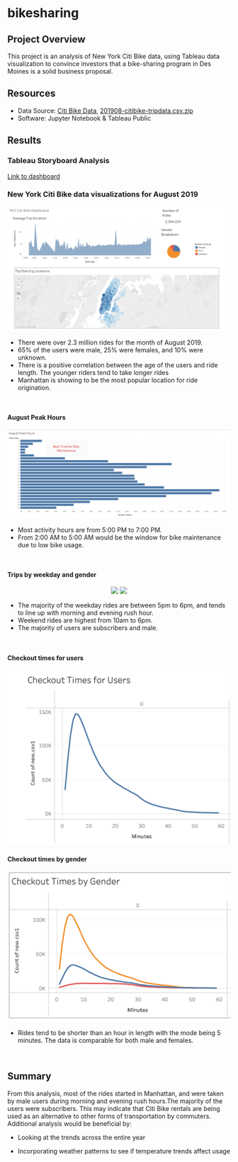 # bikesharing

## Project Overview
This project is an analysis of New York Citi Bike data, using Tableau data visualization to convince investors that a bike-sharing program in Des Moines is a solid business proposal.

## Resources
- Data Source: [Citi Bike Data](https://www.citibikenyc.com/system-data), [201908-citibike-tripdata.csv.zip](https://s3.amazonaws.com/tripdata/201908-citibike-tripdata.csv.zip)
- Software:  Jupyter Notebook & Tableau Public 

## Results

### Tableau Storyboard Analysis
[Link to dashboard](https://public.tableau.com/app/profile/clayton.mack/viz/NYCCitiBikeStory_16267158170000/Story1?publish=yes)

### New York Citi Bike data visualizations for August 2019

<p align="center">
    <img src="https://github.com/ClayMack/bikesharing/blob/main/Screen%20Shot%202021-07-19%20at%2012.39.25%20PM.png"> 
</p>

- There were over 2.3 million rides for the month of August 2019.
- 65% of the users were male, 25% were females, and 10% were unknown.
- There is a positive correlation between the age of the users and ride length. The younger riders tend to take longer rides
- Manhattan is showing to be the most popular location for ride origination.

<br>

#### August Peak Hours
<p align="center">
    <img src="https://github.com/ClayMack/bikesharing/blob/main/Screen%20Shot%202021-07-19%20at%2012.44.28%20PM.png"> 
</p>

- Most activity hours are from 5:00 PM to 7:00 PM.
- From 2:00 AM to 5:00 AM would be the window for bike maintenance due to low bike usage.

<br>

#### Trips by weekday and gender
<p align="center">
    <img src="https://user-images.githubusercontent.com/68669675/97826316-e9e18b00-1c86-11eb-814c-b558ed34335d.png">
    <img src="https://user-images.githubusercontent.com/68669675/97826317-e9e18b00-1c86-11eb-9559-f06b93418b58.png">
</p>

- The majority of the weekday rides are between 5pm to 6pm, and tends to line up with morning and evening rush hour. 
- Weekend rides are highest from 10am to 6pm.
- The majority of users are subscribers and male.

<br>

#### Checkout times for users
<p align="center">
    <img src="https://github.com/ClayMack/bikesharing/blob/main/Screen%20Shot%202021-07-19%20at%2012.45.18%20PM.png"> 
</p>

#### Checkout times by gender
<p align="center">
    <img src="https://github.com/ClayMack/bikesharing/blob/main/Screen%20Shot%202021-07-19%20at%2012.45.32%20PM.png"> 
</p>

- Rides tend to be shorter than an hour in length with the mode being 5 minutes. The data is comparable for both male and females.

<br>

## Summary
From this analysis, most of the rides started in Manhattan, and were taken by male users during morning and evening rush hours.The majority of the users were subscribers. This may indicate that Citi Bike rentals are being used as an alternative to other forms of transportation by commuters.\
Additional analysis would be beneficial by:

- Looking at the trends across the entire year

- Incorporating weather patterns to see if temperature trends affect usage






